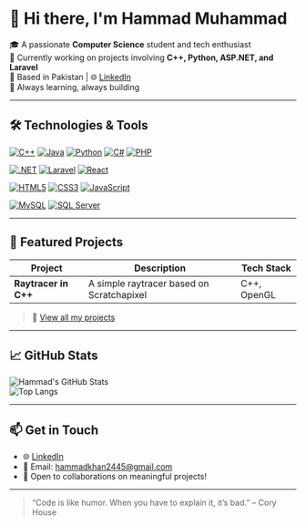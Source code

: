 # 👋 Hi there, I'm Hammad Muhammad

🎓 A passionate **Computer Science** student and tech enthusiast  
💼 Currently working on projects involving **C++, Python, ASP.NET, and Laravel**  
📍 Based in Pakistan | 🌐 [LinkedIn](https://www.linkedin.com/in/hammad-muhammad1/)  
🚀 Always learning, always building

---

## 🛠️ Technologies & Tools

<p align="left">

<!-- Programming Languages -->
<a href="https://isocpp.org/" target="_blank"><img src="https://img.shields.io/badge/-000?style=flat&logo=c%2B%2B&logoColor=white" alt="C++" /></a>
<a href="https://www.java.com/" target="_blank"><img src="https://img.shields.io/badge/-000?style=flat&logo=java&logoColor=white" alt="Java" /></a>
<a href="https://www.python.org/" target="_blank"><img src="https://img.shields.io/badge/-000?style=flat&logo=python&logoColor=white" alt="Python" /></a>
<a href="https://learn.microsoft.com/en-us/dotnet/csharp/" target="_blank"><img src="https://img.shields.io/badge/-000?style=flat&logo=c-sharp&logoColor=white" alt="C#" /></a>
<a href="https://www.php.net/" target="_blank"><img src="https://img.shields.io/badge/-000?style=flat&logo=php&logoColor=white" alt="PHP" /></a>

<!-- Frameworks / Platforms -->
<a href="https://dotnet.microsoft.com/" target="_blank"><img src="https://img.shields.io/badge/-000?style=flat&logo=dotnet&logoColor=white" alt=".NET" /></a>
<a href="https://laravel.com/" target="_blank"><img src="https://img.shields.io/badge/-000?style=flat&logo=laravel&logoColor=white" alt="Laravel" /></a>
<a href="https://reactjs.org/" target="_blank"><img src="https://img.shields.io/badge/-000?style=flat&logo=react&logoColor=white" alt="React" /></a>

<!-- Web Development -->
<a href="https://developer.mozilla.org/en-US/docs/Web/HTML" target="_blank"><img src="https://img.shields.io/badge/-000?style=flat&logo=html5&logoColor=white" alt="HTML5" /></a>
<a href="https://developer.mozilla.org/en-US/docs/Web/CSS" target="_blank"><img src="https://img.shields.io/badge/-000?style=flat&logo=css3&logoColor=white" alt="CSS3" /></a>
<a href="https://developer.mozilla.org/en-US/docs/Web/JavaScript" target="_blank"><img src="https://img.shields.io/badge/-000?style=flat&logo=javascript&logoColor=white" alt="JavaScript" /></a>

<!-- Databases -->
<a href="https://www.mysql.com/" target="_blank"><img src="https://img.shields.io/badge/-000?style=flat&logo=mysql&logoColor=white" alt="MySQL" /></a>
<a href="https://learn.microsoft.com/en-us/sql/ssms/" target="_blank"><img src="https://img.shields.io/badge/-000?style=flat&logo=microsoft-sql-server&logoColor=white" alt="SQL Server" /></a>

</p>

---

## 📂 Featured Projects

| Project | Description | Tech Stack |
|--------|-------------|------------|
| **Raytracer in C++** | A simple raytracer based on Scratchapixel | C++, OpenGL |

> 🔗 [View all my projects](https://github.com/iaamhammad?tab=repositories)

---

## 📈 GitHub Stats

![Hammad's GitHub Stats](https://github-readme-stats.vercel.app/api?username=iaamhammad&show_icons=true&theme=radical)  
![Top Langs](https://github-readme-stats.vercel.app/api/top-langs/?username=iaamhammad&layout=compact&theme=radical)

---

## 📫 Get in Touch

- 🌐 [LinkedIn](https://www.linkedin.com/in/hammad-muhammad1/)
- 📧 Email: hammadkhan2445@gmail.com  
- 💬 Open to collaborations on meaningful projects!

---

> “Code is like humor. When you have to explain it, it’s bad.” – Cory House
